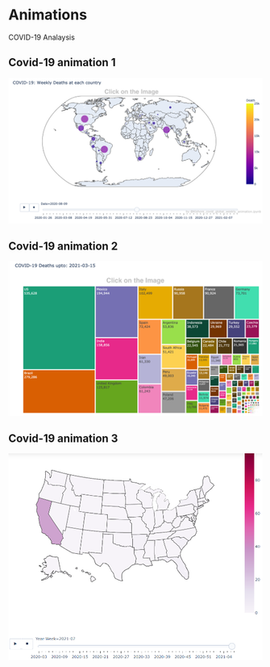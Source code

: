 # Animations
COVID-19 Analaysis

## Covid-19 animation 1
[<img src="https://github.com/Kishore1818/Animations/blob/1b1ae2ff291931874fff6872c3a15cd16d3750a9/pictures/Global_weekly_deaths_sample.png">](https://kishore1818.github.io/Animations/covid_global_weekly_deaths_animation.html)

## Covid-19 animation 2
[<img src="https://github.com/Kishore1818/Animations/blob/863fcd3822eb3fde836a43286125a1cce1ce6399/pictures/Deaths_treemap_sample.png">](https://kishore1818.github.io/Animations/covid_global_deaths_confirmed_treemap.html)

## Covid-19 animation 3
[<img src="https://github.com/Kishore1818/Animations/blob/749bcf3c1a7eec37e8ca0a5369bafebb72e21e4d/pictures/sample.PNG">](https://kishore1818.github.io/Animations/index.html)


